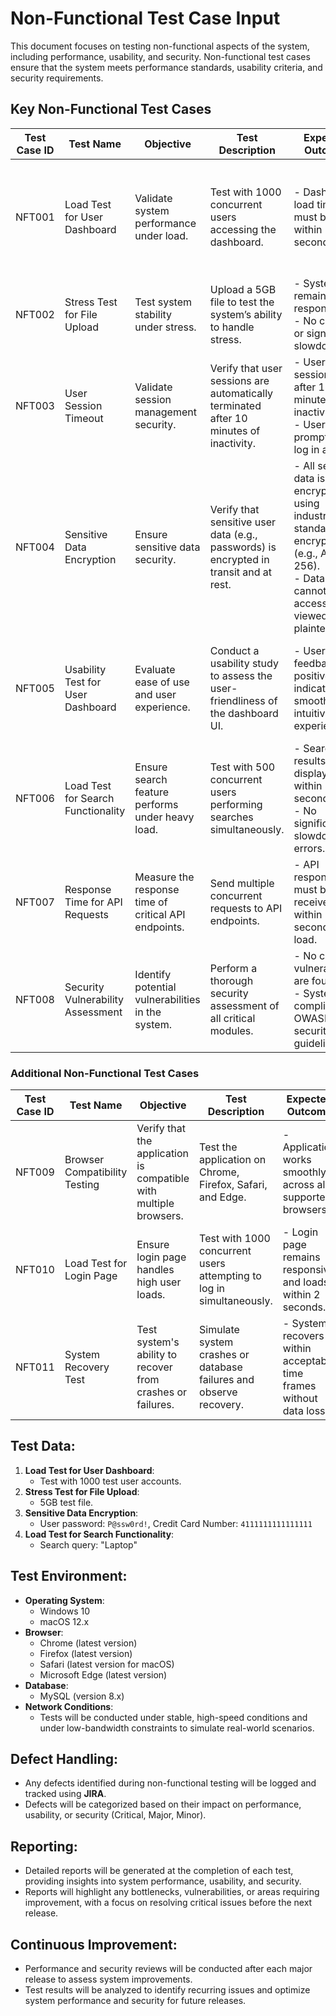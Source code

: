 # Non-Functional Test Case Input

This document focuses on testing non-functional aspects of the system, including performance, usability, and security. Non-functional test cases ensure that the system meets performance standards, usability criteria, and security requirements.

## Key Non-Functional Test Cases

| **Test Case ID** | **Test Name**                        | **Objective**                                                | **Test Description**                                               | **Expected Outcome**                                                        | **Tool**         | **Priority**  | **Dependencies**                                       | **Test Environment**                                                                                                                                               |
|------------------|--------------------------------------|--------------------------------------------------------------|-------------------------------------------------------------------|------------------------------------------------------------------------------|------------------|---------------|-------------------------------------------------------|--------------------------------------------------------------------------------------------------------------------------------------------------------------------|
| NFT001            | Load Test for User Dashboard         | Validate system performance under load.                      | Test with 1000 concurrent users accessing the dashboard.           | - Dashboard load time must be within 2 seconds.                              | JMeter           | High          | - User database with at least 1000 test users.<br> - Dashboard must be deployed. | **OS**: Windows 10, macOS 12.x<br> **Network**: High-speed internet<br> **Database**: MySQL (version 8.x)                                                          |
| NFT002            | Stress Test for File Upload          | Test system stability under stress.                          | Upload a 5GB file to test the system’s ability to handle stress.   | - System remains responsive.<br> - No crashes or significant slowdowns.      | LoadRunner       | High          | - File upload feature must be deployed.               | Same as above                                                                                                                                                       |
| NFT003            | User Session Timeout                 | Validate session management security.                        | Verify that user sessions are automatically terminated after 10 minutes of inactivity. | - User session ends after 10 minutes of inactivity.<br> - User is prompted to log in again. | Burp Suite       | Medium        | - Active session must be maintained.                  | Same as above                                                                                                                                                       |
| NFT004            | Sensitive Data Encryption            | Ensure sensitive data security.                              | Verify that sensitive user data (e.g., passwords) is encrypted in transit and at rest. | - All sensitive data is encrypted using industry-standard encryption (e.g., AES-256).<br> - Data cannot be accessed or viewed in plaintext. | Burp Suite       | Critical       | - User data must include sensitive information.<br> - Encryption mechanism must be implemented. | Same as above                                                                                                                                                       |
| NFT005            | Usability Test for User Dashboard    | Evaluate ease of use and user experience.                    | Conduct a usability study to assess the user-friendliness of the dashboard UI. | - User feedback is positive, indicating a smooth and intuitive user experience. | Morae            | Medium        | - User dashboard must be deployed.<br> - Usability participants must be available. | Same as above                                                                                                                                                       |
| NFT006            | Load Test for Search Functionality   | Ensure search feature performs under heavy load.             | Test with 500 concurrent users performing searches simultaneously. | - Search results are displayed within 3 seconds.<br> - No significant slowdowns or errors. | JMeter           | Medium        | - Product catalog must be updated.<br> - Search index must be functional. | Same as above                                                                                                                                                       |
| NFT007            | Response Time for API Requests       | Measure the response time of critical API endpoints.         | Send multiple concurrent requests to API endpoints.                | - API responses must be received within 1 second under load.                  | Postman, JMeter  | High          | - API endpoints must be deployed.                     | Same as above                                                                                                                                                       |
| NFT008            | Security Vulnerability Assessment    | Identify potential vulnerabilities in the system.            | Perform a thorough security assessment of all critical modules.    | - No critical vulnerabilities are found.<br> - System complies with OWASP security guidelines. | OWASP ZAP        | Critical       | - System must be fully deployed.<br> - All modules must be accessible for scanning. | Same as above                                                                                                                                                       |

### Additional Non-Functional Test Cases

| **Test Case ID** | **Test Name**                   | **Objective**                                                | **Test Description**                                              | **Expected Outcome**                                                | **Tool**         | **Priority**  | **Dependencies**                                    | **Test Environment**                                                                                                                                           |
|------------------|---------------------------------|--------------------------------------------------------------|------------------------------------------------------------------|--------------------------------------------------------------------|------------------|---------------|---------------------------------------------------|---------------------------------------------------------------------------------------------------------------------------------------------------------------|
| NFT009            | Browser Compatibility Testing   | Verify that the application is compatible with multiple browsers. | Test the application on Chrome, Firefox, Safari, and Edge.         | - Application works smoothly across all supported browsers.        | Selenium         | Medium        | - Supported browsers must be available.           | **Browsers**: Chrome, Firefox, Safari, Edge<br> **OS**: Windows, macOS                                                                                         |
| NFT010            | Load Test for Login Page        | Ensure login page handles high user loads.                    | Test with 1000 concurrent users attempting to log in simultaneously. | - Login page remains responsive and loads within 2 seconds.         | JMeter           | High          | - User accounts must exist for login testing.     | Same as above                                                                                                                                                  |
| NFT011            | System Recovery Test            | Test system's ability to recover from crashes or failures.    | Simulate system crashes or database failures and observe recovery. | - System recovers within acceptable time frames without data loss. | LoadRunner       | Critical       | - System must be configured to support failover.  | Same as above                                                                                                                                                  |

## Test Data:

1. **Load Test for User Dashboard**: 
   - Test with 1000 test user accounts.
2. **Stress Test for File Upload**: 
   - 5GB test file.
3. **Sensitive Data Encryption**: 
   - User password: `P@ssw0rd!`, Credit Card Number: `4111111111111111`
4. **Load Test for Search Functionality**: 
   - Search query: "Laptop"

## Test Environment:

- **Operating System**:
  - Windows 10
  - macOS 12.x
- **Browser**:
  - Chrome (latest version)
  - Firefox (latest version)
  - Safari (latest version for macOS)
  - Microsoft Edge (latest version)
- **Database**:
  - MySQL (version 8.x)
- **Network Conditions**:
  - Tests will be conducted under stable, high-speed conditions and under low-bandwidth constraints to simulate real-world scenarios.
  
## Defect Handling:

- Any defects identified during non-functional testing will be logged and tracked using **JIRA**.
- Defects will be categorized based on their impact on performance, usability, or security (Critical, Major, Minor).

## Reporting:

- Detailed reports will be generated at the completion of each test, providing insights into system performance, usability, and security.
- Reports will highlight any bottlenecks, vulnerabilities, or areas requiring improvement, with a focus on resolving critical issues before the next release.

## Continuous Improvement:

- Performance and security reviews will be conducted after each major release to assess system improvements.
- Test results will be analyzed to identify recurring issues and optimize system performance and security for future releases.
